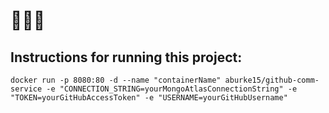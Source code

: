 # 🤔🤔🤔
## Instructions for running this project:
```docker run -p 8080:80 -d --name "containerName" aburke15/github-comm-service -e "CONNECTION_STRING=yourMongoAtlasConnectionString" -e "TOKEN=yourGitHubAccessToken" -e "USERNAME=yourGitHubUsername"```